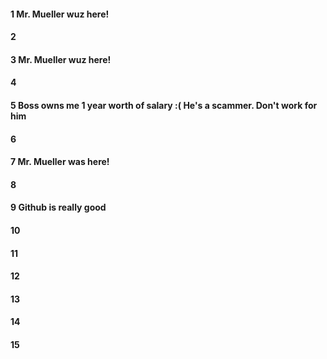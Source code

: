 #### 1 Mr. Mueller wuz here!
#### 2
#### 3 Mr. Mueller wuz here!
#### 4
#### 5 Boss owns me 1 year worth of salary :( He's a scammer. Don't work for him
#### 6
#### 7 Mr. Mueller was here!
#### 8
#### 9 Github is really good
#### 10
#### 11
#### 12
#### 13
#### 14
#### 15